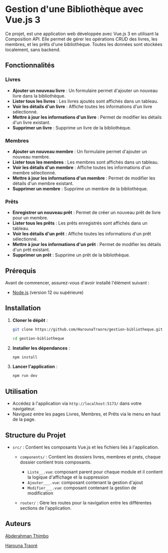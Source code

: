 # Gestion d'une Bibliothèque avec Vue.js 3

Ce projet, est une application web développée avec Vue.js 3 en utilisant la Composition API. Elle permet de gérer les opérations CRUD des livres, les membres, et les prêts d'une bibliothèque. Toutes les données sont stockées localement, sans backend.

## Fonctionnalités

### Livres

- **Ajouter un nouveau livre** : Un formulaire permet d'ajouter un nouveau livre dans la bibliothèque.
- **Lister tous les livres** : Les livres ajoutés sont affichés dans un tableau.
- **Voir les détails d'un livre** : Affiche toutes les informations d'un livre sélectionné.
- **Mettre à jour les informations d'un livre** : Permet de modifier les détails d'un livre existant.
- **Supprimer un livre** : Supprime un livre de la bibliothèque.

### Membres

- **Ajouter un nouveau membre** : Un formulaire permet d'ajouter un nouveau membre.
- **Lister tous les membres** : Les membres sont affichés dans un tableau.
- **Voir les détails d'un membre** : Affiche toutes les informations d'un membre sélectionné.
- **Mettre à jour les informations d'un membre** : Permet de modifier les détails d'un membre existant.
- **Supprimer un membre** : Supprime un membre de la bibliothèque.

### Prêts

- **Enregistrer un nouveau prêt** : Permet de créer un nouveau prêt de livre pour un membre.
- **Lister tous les prêts** : Les prêts enregistrés sont affichés dans un tableau.
- **Voir les détails d'un prêt** : Affiche toutes les informations d'un prêt sélectionné.
- **Mettre à jour les informations d'un prêt** : Permet de modifier les détails d'un prêt existant.
- **Supprimer un prêt** : Supprime un prêt de la bibliothèque.

## Prérequis

Avant de commencer, assurez-vous d'avoir installé l'élément suivant :

- [Node.js](https://nodejs.org/) (version 12 ou supérieure)

## Installation

1. **Cloner le dépôt** :

   ```bash
   git clone https://github.com/HarounaTraore/gestion-bibliotheque.git
   ```

   ```bash
   cd gestion-bibliotheque
   ```
   
2. **Installer les dépendances** :

   ```bash
   npm install
   ```

3. **Lancer l'application** :
   ```bash
   npm run dev
   ```

## Utilisation

- Accédez à l'application via `http://localhost:5173/` dans votre navigateur.
- Naviguez entre les pages Livres, Membres, et Prêts via le menu en haut de la page.

## Structure du Projet

- `src/` : Contient les composants Vue.js et les fichiers liés à l'application.

  - `components/` : Contient les dossiers livres, membres et prets, chaque dossier contient trois composants.

    - `Liste__.vue`: composant parent pour chaque module et il contient la logique d'affichage et la suppression
    - `Ajouter___.vue`: composant contenant la gestion d'ajout
    - `Modifier___.vue`: composant contenant la gestion de modification

  - `router/` : Gère les routes pour la navigation entre les différentes sections de l'application.

## Auteurs

[Abderahman Thimbo](https://github.com/AbderahmaneThimbo)

[Harouna Traoré](https://github.com/HarounaTraore)
